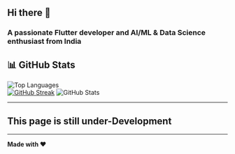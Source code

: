 ## Hi there 👋

### A passionate Flutter developer and AI/ML & Data Science enthusiast from India


## 📊 GitHub Stats
![Top Languages](https://github-readme-stats.vercel.app/api/top-langs/?username=prateek-kalwar-95&layout=compact&theme=radical)  
[![GitHub Streak](https://github-readme-streak-stats.herokuapp.com?user=prateek-kalwar-95&theme=radical)](https://git.io/streak-stats)
![GitHub Stats](https://github-readme-stats.vercel.app/api?username=prateek-kalwar-95&show_icons=true&theme=radical)

---
## This page is still under-Development
---
**Made with ❤️**

